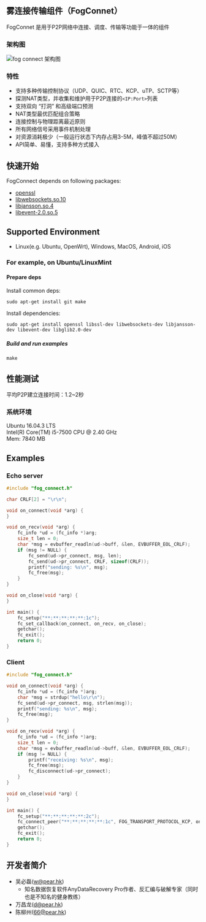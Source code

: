 ## 雾连接传输组件（FogConnet）

FogConnet 是用于P2P网络中连接、调度、传输等功能于一体的组件

### 架构图
![fog connect 架构图](./doc/images/fogconnectstack.png)

### 特性
- 支持多种传输控制协议（UDP、QUIC、RTC、KCP、uTP、SCTP等）
- 探测NAT类型，并收集和维护用于P2P连接的`<IP:Port>`列表
- 支持双向 “打洞” 和高级端口预测
- NAT类型最优匹配组合策略
- 连接控制与物理距离最近原则
- 所有网络信号采用事件机制处理
- 对资源消耗极少（一般运行状态下内存占用3-5M，峰值不超过50M）
- API简单、易懂，支持多种方式接入

## 快速开始
FogConnect depends on following packages:
- [openssl](https://www.cnblogs.com/emanlee/p/6100019.html)
- [libwebsockets.so.10](https://libwebsockets.org/)
- [libjansson.so.4](https://github.com/akheron/jansson)
- [libevent-2.0.so.5](https://github.com/libevent/libevent)


## Supported Environment
- Linux(e.g. Ubuntu, OpenWrt), Windows, MacOS, Android, iOS

### For example, on Ubuntu/LinuxMint

#### Prepare deps
Install common deps:

``` shell
sudo apt-get install git make
```

Install dependencies:

``` shell
sudo apt-get install openssl libssl-dev libwebsockets-dev libjansson-dev libevent-dev libglib2.0-dev
```

##### Build and run examples
``` shell
make
```

## 性能测试
平均P2P建立连接时间：1.2~2秒

### 系统环境
Ubuntu 16.04.3 LTS \
Intel(R) Core(TM) i5-7500 CPU @ 2.40 GHz \
Mem: 7840 MB
## Examples

### Echo server
```C
#include "fog_connect.h"

char CRLF[2] = "\r\n";

void on_connect(void *arg) {
}

void on_recv(void *arg) {
    fc_info *ud = (fc_info *)arg;
    size_t len = 0;
    char *msg = evbuffer_readln(ud->buff, &len, EVBUFFER_EOL_CRLF);
    if (msg != NULL) {
        fc_send(ud->pr_connect, msg, len);
        fc_send(ud->pr_connect, CRLF, sizeof(CRLF));
        printf("sending: %s\n", msg);
        fc_free(msg);
    }
}

void on_close(void *arg) {
}

int main() {
    fc_setup("**:**:**:**:**:1c");
    fc_set_callback(on_connect, on_recv, on_close);
    getchar();
    fc_exit();
    return 0;
}

```
### Client

```C
#include "fog_connect.h"

void on_connect(void *arg) {
    fc_info *ud = (fc_info *)arg;
    char *msg = strdup("hello\r\n");
    fc_send(ud->pr_connect, msg, strlen(msg));
    printf("sending: %s\n", msg);
    fc_free(msg);
}

void on_recv(void *arg) {
    fc_info *ud = (fc_info *)arg;
    size_t len = 0;
    char *msg = evbuffer_readln(ud->buff, &len, EVBUFFER_EOL_CRLF);
    if (msg != NULL) {
        printf("receiving: %s\n", msg);
        fc_free(msg);
        fc_disconnect(ud->pr_connect);
    }
}

void on_close(void *arg) {
}

int main() {
    fc_setup("**:**:**:**:**:2c");
    fc_connect_peer("**:**:**:**:**:1c", FOG_TRANSPORT_PROTOCOL_KCP, on_connect, on_recv, on_close);
    getchar();
    fc_exit();
    return 0;
}

```

## 开发者简介
- 吴必磊(w@pear.hk)
    - 知名数据恢复软件AnyDataRecovery Pro作者、反汇编与破解专家（同时也是不知名的健身教练）
- 万昌龙(d@pear.hk)
- 陈柳州(66@pear.hk)

